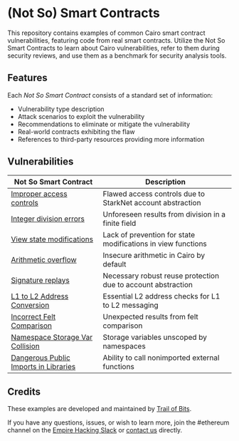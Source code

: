 # (Not So) Smart Contracts

This repository contains examples of common Cairo smart contract vulnerabilities, featuring code from real smart contracts. Utilize the Not So Smart Contracts to learn about Cairo vulnerabilities, refer to them during security reviews, and use them as a benchmark for security analysis tools.

## Features

Each _Not So Smart Contract_ consists of a standard set of information:

- Vulnerability type description
- Attack scenarios to exploit the vulnerability
- Recommendations to eliminate or mitigate the vulnerability
- Real-world contracts exhibiting the flaw
- References to third-party resources providing more information

## Vulnerabilities

| Not So Smart Contract                                                           | Description                                                 |
| ------------------------------------------------------------------------------- | ----------------------------------------------------------- |
| [Improper access controls](access_controls)                                     | Flawed access controls due to StarkNet account abstraction  |
| [Integer division errors](integer_division)                                     | Unforeseen results from division in a finite field          |
| [View state modifications](view_state)                                          | Lack of prevention for state modifications in view functions|
| [Arithmetic overflow](arithmetic_overflow)                                      | Insecure arithmetic in Cairo by default                      |
| [Signature replays](replay_protection)                                          | Necessary robust reuse protection due to account abstraction|
| [L1 to L2 Address Conversion](L1_to_L2_address_conversion)                      | Essential L2 address checks for L1 to L2 messaging          |
| [Incorrect Felt Comparison](incorrect_felt_comparison)                          | Unexpected results from felt comparison                      |
| [Namespace Storage Var Collision](namespace_storage_var_collision)              | Storage variables unscoped by namespaces                     |
| [Dangerous Public Imports in Libraries](dangerous_public_imports_in_libraries) | Ability to call nonimported external functions              |

## Credits

These examples are developed and maintained by [Trail of Bits](https://www.trailofbits.com/).

If you have any questions, issues, or wish to learn more, join the #ethereum channel on the [Empire Hacking Slack](https://empireslacking.herokuapp.com/) or [contact us](https://www.trailofbits.com/contact/) directly.
